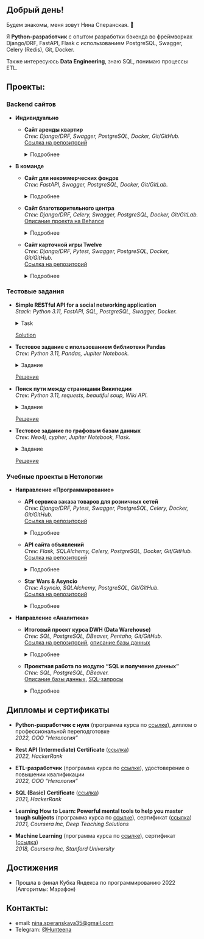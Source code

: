 ## Добрый день!

Будем знакомы, меня зовут Нина Сперанская. 👋

Я **Python-разработчик** с опытом разработки бэкенда во фреймворках Django/DRF, FastAPI, Flask с использованием PostgreSQL, Swagger, Celery (Redis), Git, Docker. 

Также интересуюсь **Data Engineering**, знаю SQL, понимаю процессы ETL.


## Проекты:


### Backend сайтов
* **Индивидуально**  

  * **Сайт аренды квартир**   
    *Стек: Django/DRF, Swagger, PostgreSQL, Docker, Git/GitHub.*  
    [Ссылка на репозиторий](https://github.com/Hunteena/apartmentsNN)   
    <details><summary>Подробнее</summary>    
    
    (Сайт в процессе разработки)  
    Возможность оставить онлайн-заявку.  
    Подробная административная панель.  
    Отправка почты.
    Логирование, задачи по расписанию.  
    Docker для локального развёртывания проекта (для фронтенда).  
    Unit-тестирование API с помощью Pytest.  
    В дальнейшем планируется деплой на сервер всего проекта и CI/CD.  
    </details>

    
* **В команде** 
  * **Сайт для некоммерческих фондов**    
    *Стек: FastAPI, Swagger, PostgreSQL, Docker, Git/GitLab.*  
    <details><summary>Подробнее</summary>        
    
    (Сайт в процессе разработки)  
    Микросервисная архитектура.  
    Регистрация фондов и пользователей.  
    Статьи, документы, новости. Фильтры, поиск.  
    Разные уровни доступа: для админов, модераторов конкретного фонда, обычных пользователей.
    </details>  

  * **Сайт благотворительного центра**    
    *Стек: Django/DRF, Celery, Swagger, PostgreSQL, Docker, Git/GitLab.*  
    [Описание проекта на Behance](https://www.behance.net/gallery/168737717/solnechnyj-krug)  
    <details><summary>Подробнее</summary>        
    
    (Сайт в процессе разработки)  
    Изменяемая информация о центре: новости, сборы, волонтёры, проекты.  
    Личный кабинет пользователя.  
    Интернет-магазин благотворительных товаров.  
    </details>  
  
  * **Сайт карточной игры Twelve**  
    *Стек: Django/DRF, Pytest, Swagger, PostgreSQL, Docker, Git/GitHub.*  
    [Ссылка на репозиторий](https://github.com/apodisation13/cardgame)  
    <details><summary>Подробнее</summary>     
    
    [card-game.ru](https://card-game.ru)  
    Коллекционная карточная игра    
    </details>
  
### Тестовые задания

* **Simple RESTful API for a social networking application**  
  *Stack: Python 3.11, FastAPI, SQL, PostgreSQL, Swagger, Docker.*
  <details><summary>Task</summary>  

  * There should be some form of authentication and registration (JWT, Oauth, Oauth 2.0, etc..)  
  * As a user I need to be able to signup and login  
  * As a user I need to be able to create, edit, delete and view posts  
  * As a user I can like or dislike other users’ posts but not my own  
  * The API needs a UI Documentation (Swagger/ReDoc)  

  </details>    
  
  [Solution](https://github.com/Hunteena/simple_social_network) 

* **Тестовое задание с ипользованием библиотеки Pandas**  
  *Стек: Python 3.11, Pandas, Jupiter Notebook.*
  
  <details><summary>Задание</summary>  

  Время на выполнение задания:
  одни сутки (до 24ч) с момента получения задания и до момента отправки решения задания менеджеру в чат.
  
  * Найти тариф стоимости доставки для каждого склада
  * Найти суммарное количество , суммарный доход , суммарный расход и суммарную прибыль для каждого товара (представить как таблицу со столбцами 'product', 'quantity', 'income', 'expenses', 'profit')
  * Составить табличку со столбцами 'order_id' (id заказа) и 'order_profit' (прибыль полученная с заказа). А также вывести среднюю прибыль заказов
  * Составить табличку типа 'warehouse_name' , 'product','quantity', 'profit', 'percent_profit_product_of_warehouse' (процент прибыли продукта заказанного из определенного склада к прибыли этого склада)
  * Взять предыдущую табличку и отсортировать 'percent_profit_product_of_warehouse' по убыванию, после посчитать накопленный процент. Накопленный процент - это новый столбец в этой табличке, который должен называться 'accumulated_percent_profit_product_of_warehouse'. По своей сути это постоянно растущая сумма отсортированного по убыванию столбца 'percent_profit_product_of_warehouse'.
  * Присвоить A,B,C - категории на основании значения накопленного процента ('accumulated_percent_profit_product_of_warehouse'). Если значение накопленного процента меньше или равно 70, то категория A.  
Если от 70 до 90 (включая 90), то категория Б. Остальное - категория C. Новый столбец обозначить в таблице как 'category'

  <details><summary>Объяснение полей</summary>
   
    ```python
    {
    "order_id": 85787,	# уникальный id заказа  ( int, варьируется в пределах (100, 100000))
    "warehouse_name": "хутор близ Диканьки",	# склад откуда отправился заказ (str)
    "highway_cost": -90,	# стоимость доставки заказа (суммарная стоимости доставки всех продуктов) (int)
    "products": [		# продукты входящие в заказ
    {
    "product": "зеленая пластинка",		# наименования продукта (str)
    "price": 10,	# цена продажи за единицу товара	(int)
    "quantity": 3	# количество проданного товара	(int)
    },
    {
    "product": "зеленая пластинка",	# наименования продукта (str)
    "price": 10,	# цена продажи за единицу товара	(int)
    "quantity": 2	# количество проданного товара (int)
    },
    {
    "product": "билет в Израиль",	# наименования продукта (str)
    "price": 1000,	# цена продажи за единицу товара	(int)
    "quantity": 1	# количество проданного товара (int)
    }
    ]
    },
    ```
  </details>
  <details><summary>Объяснение highway_cost (стоимости доставки)</summary>  
   
    Когда заказ доставляется из склада, то списывается стоимость доставки. У каждого склада есть определенный тариф, определяющий стоимость доставки. Это тариф имеет размерность стоимость доставки на единицу товара.  
    Например для склада "гиперборея" стоимость тарифа составляет 20 рублей на единицу товара.
    Причем тариф не зависит от того какой именно товар мы заказали. Так, если мы заказали 5 зеленых пластинок и 3 билета в Израиль, то стоимость тарифа будет 20*(5+3) = 160 рублей.
  </details>
  <details><summary>Уточнение по виду отчета</summary>  
   
    В поле "products" не обязательно могут быть только уникальные значения наименовая товаров ("product"). Иногда (как в примере выше) названия товаров могут повторяться в поле "products".  
    Однако поле "products" не может быть пустым
  </details>
  <details><summary>Дополнительное пояснение</summary>  
   
    доходом с товара является цена продажи * количество товара  
    расходом является тариф для данного склада * количество товара  
    прибылью является доход - расход
  </details> 
  
  </details>  
  
  [Решение](https://github.com/Hunteena/pandas/blob/main/Pandas.ipynb)  

* **Поиск пути между страницами Википедии**  
  *Стек: Python 3.11, requests, beautiful soup, Wiki API.*
  
  <details><summary>Задание</summary>  

  * входные данные: 2 ссылки на wikipedia (можно из файла, можно из консоли вводить)
  * ссылки за пределами wikipedia путем не считаются
  * вручную от одной страницы до второй можно дойти за 3 клика
  * необходимо показать полный путь как пройти от ссылки 1 до ссылки 2
  * отображение пути должно для каждого шага содержать текст (полное предложение, в котором эта ссылка найдена) и ссылку на следующую страницу
  * отображать это можно как в консоли, так и в web
  * дополнительно можно вести лог файл со всеми страницами, что были посещены при поиске
  
    <details><summary>Пример работы</summary>  
  
    исходные ссылки:  
    стартовая - https://ru.wikipedia.org/wiki/Xbox_360_S  
    конечная - https://ru.wikipedia.org/wiki/Nintendo_3DS
  
    ожидаемый вывод:
    ```
    1------------------------  
    И 15 июня 2010 года Microsoft подтвердили их на выставке E³, объявив о прекращении производства старых версий Xbox 360 и скором старте продаж усовершенствованной версии консоли.
    https://ru.wikipedia.org/wiki/Electronic_Entertainment_Expo  
    2-------------------------  
    Это совпало с появлением нового поколения консолей, в частности с выпуском Sega Saturn, и анонсами предстоящих релизов PlayStation, Virtual Boy и Neo Geo CD.
    https://ru.wikipedia.org/wiki/Virtual_Boy  
    3-------------------------  
    Стереоскопическая технология в игровых приставках вновь появилась в более поздние годы и имела больший успех, включая портативную игровую приставку Nintendo 3DS
    https://ru.wikipedia.org/wiki/Nintendo_3DS  
    ```
  
    результат работы:
    github + readme файл с описание логики
    либо файл скрипта + readme файл с описание логики
    </details>

  </details>  

  [Решение](https://github.com/Hunteena/wikipath)  


* **Тестовое задание по графовым базам данных**  
  *Стек: Neo4j, cypher, Jupiter Notebook, Flask.*
  
  <details><summary>Задание</summary>  

  * Установить графовую базу из списка https://db-engines.com/en/ranking/graph+dbms  
     * Предпочтительные - neo4j, nebula, arangodb
     * Предпочтительный язык запросов - cypher  
  * Создать ipynb ноутбук, в котором:
  * Считать данные из источника https://disk.yandex.ru/d/s6wWqd8Ol_5IvQ
  * Внести данные из таблицы в графовую БД
  * Построить графовое представление в БД, осуществить несколько запросов на языке запросов к графовой БД
  * Найти взаимосвязи визуально и с помощью алгоритмов (алгоритмы на ваше усмотрение)
  * Написать rest сервис на python к графовой БД в котором на вход поступает ФИО, на выходе graphml или json
  * Результаты представить на гитхаб и в виде кода + небольшой презентации
  * Срок выполнения задания - около 10 дней, если вы не успеваете можете взять больше времени

  </details>  
  
  [Решение](https://github.com/Hunteena/neo4j)  



### Учебные проекты в Нетологии

* **Направление «Программирование»**  

  * **API сервиса заказа товаров для розничных сетей**  
    *Стек: Django/DRF, Pytest, Swagger, PostgreSQL, Celery, Docker, Git/GitHub.*  
    [Ссылка на репозиторий](https://github.com/Hunteena/python-final-diplom)  
    <details><summary>Подробнее</summary>
    REST API (backend) сервиса для автоматизации закупок в розничной сети с товарами от нескольких поставщиков.
    </details>
  
  * **API сайта объявлений**  
    *Стек: Flask, SQLAlchemy, Celery, PostgreSQL, Docker, Git/GitHub.*  
    [Ссылка на репозиторий](https://github.com/Hunteena/hw_celery)  
    <details><summary>Подробнее</summary>
    REST API (backend) сайта объявлений с авторизацией пользователей и возможностью почтовой рассылки.
    </details>
  
  * **Star Wars & Asyncio**  
    *Стек: Asyncio, SQLAlchemy, PostgreSQL, Git/GitHub.*  
    [Ссылка на репозиторий](https://github.com/Hunteena/hw_asyncio)  
    <details><summary>Подробнее</summary>
    Асинхронная выгрузка из Star Wars API персонажей Start Wars и их асинхронная загрузка в базу данных.
    </details>
  
  
* **Направление «Аналитика»**  

  * **Итоговый проект курса DWH (Data Warehouse)**  
    *Стек: SQL, PostgreSQL, DBeaver, Pentaho, Git/GitHub.*  
    [Ссылка на репозиторий](https://github.com/Hunteena/DWH_project), [описание базы данных](https://edu.postgrespro.ru/bookings.pdf)  
    <details><summary>Подробнее</summary>
    Создание таблицы измерений и таблицы фактов на основе базы данных.
    </details>
  
  * **Проектная работа по модулю “SQL и получение данных”**  
    *Стек: SQL, PostgreSQL, DBeaver.*  
    [Описание базы данных](https://drive.google.com/file/d/1-4Ue94fEosxeunO7tGl6KId7WvrB0rpc/view?usp=sharing), 
    [SQL-запросы](https://drive.google.com/file/d/1eAVfYyq3DnraQNiNHgCP3r2D9-O8O6tc/view?usp=sharing)  
    <details><summary>Подробнее</summary>
    Получение информации из базы данных об авиаперелётах с помощью SQL-запросов разного уровня сложности (подзапросы, CTE / обобщённые табличные выражения, материализованные представления).
    </details>
  

## Дипломы и сертификаты

- **Python-разработчик с нуля** (программа курса по [ссылке](https://netology.ru/programs/python)), 
диплом о профессиональной переподготовке <!-- ([ссылка]()). -->  
_2022, ООО “Нетология”_

- **Rest API (Intermediate) Certificate** ([ссылка](https://www.hackerrank.com/certificates/a7b31380e4b7))  
_2022, HackerRank_  

- **ETL-разработчик** (программа курса по [ссылке](https://netology.ru/programs/etl-developer)), 
удостоверение о повышении квалификации <!-- ([ссылка](https://drive.google.com/file/d/143MDuKVVKvtsMMb3BpjRCVDtKbibAxMW/view?usp=sharing)). -->    
_2022, ООО “Нетология”_  

- **SQL (Basic) Certificate** ([ссылка](https://www.hackerrank.com/certificates/86b9fdaa561d))  
_2021, HackerRank_  

- **Learning How to Learn: Powerful mental tools to help you master tough subjects** (программа курса по [ссылке](https://www.coursera.org/learn/learning-how-to-learn)), 
сертификат ([ссылка](https://coursera.org/share/6ad6ccaa3354d6a5c77482103b825986))  
_2021, Coursera Inc, Deep Teaching Solutions_  

- **Machine Learning** (программа курса по [ссылке](https://www.coursera.org/learn/machine-learning)), 
сертификат ([ссылка](https://coursera.org/share/472683d93961060ca12f2666f6568306))  
_2018, Coursera Inc, Stanford University_


## Достижения

- Прошла в финал Кубка Яндекса по программированию 2022 (Алгоритмы: Марафон)

## Контакты: 

- email: nina.speranskaya35@gmail.com
- Telegram: [@Hunteena](https://t.me/Hunteena)

